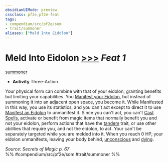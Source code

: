 ```yaml
---
obsidianUIMode: preview
cssclass: pf2e,pf2e-feat
tags:
- compendium/src/pf2e/som
- trait/summoner
aliases: ["Meld Into Eidolon"]
---
```

# Meld Into Eidolon  [>>>](/rules/core-rulebook/chapter-9-playing-the-game.md#Actions "Three-Action") *Feat 1*  
[summoner](/rules/traits/summoner-som.md)  

- **Activity** Three-Action

Your physical form can combine with that of your eidolon, granting benefits but limiting your capabilities. You [Manifest your Eidolon](/rules/actions/manifest-eidolon-som.md), but instead of summoning it into an adjacent open space, you become it. While Manifested in this way, you use its statistics, and you can't act except to direct it to use [Manifest an Eidolon](/rules/actions/manifest-eidolon-som.md) to unmanifest it. Since you can't act, you can't [Cast Spells](/rules/actions/cast-a-spell.md), activate or benefit from magic items that normally benefit you and not your eidolon, perform actions that have the [tandem](/rules/traits/tandem-som.md) trait, or use other abilities that require you, and not the eidolon, to act. Your can't be separately targeted while you are melded into it. When you reach 0 HP, your eidolon unmanifests, leaving your body behind, [unconscious](/rules/conditions.md#Unconscious) and [dying](/rules/conditions.md#Dying).

*Source: Secrets of Magic p. 67*  
%% #compendium/src/pf2e/som #trait/summoner %%